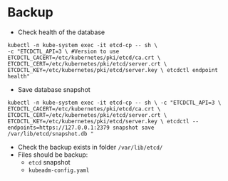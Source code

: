 # Backup
- Check health of the database
```shell
kubectl -n kube-system exec -it etcd-cp -- sh \ 
-c "ETCDCTL_API=3 \ #Version to use ETCDCTL_CACERT=/etc/kubernetes/pki/etcd/ca.crt \ ETCDCTL_CERT=/etc/kubernetes/pki/etcd/server.crt \ ETCDCTL_KEY=/etc/kubernetes/pki/etcd/server.key \ etcdctl endpoint health"
```
- Save database snapshot 
```shell
kubectl -n kube-system exec -it etcd-cp -- sh \ -c "ETCDCTL_API=3 \ ETCDCTL_CACERT=/etc/kubernetes/pki/etcd/ca.crt \ ETCDCTL_CERT=/etc/kubernetes/pki/etcd/server.crt \ ETCDCTL_KEY=/etc/kubernetes/pki/etcd/server.key \ etcdctl --endpoints=https://127.0.0.1:2379 snapshot save /var/lib/etcd/snapshot.db "
```
- Check the backup exists in folder `/var/lib/etcd/`
- Files should be backup:
	- `etcd` snapshot
	- `kubeadm-config.yaml`